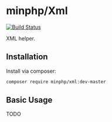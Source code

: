 # minphp/Xml

[![Build Status](https://travis-ci.org/phillipsdata/minphp-xml.svg?branch=master)](https://travis-ci.org/phillipsdata/minphp-xml)

XML helper.

## Installation

Install via composer:

```sh
composer require minphp/xml:dev-master
```

## Basic Usage

TODO
